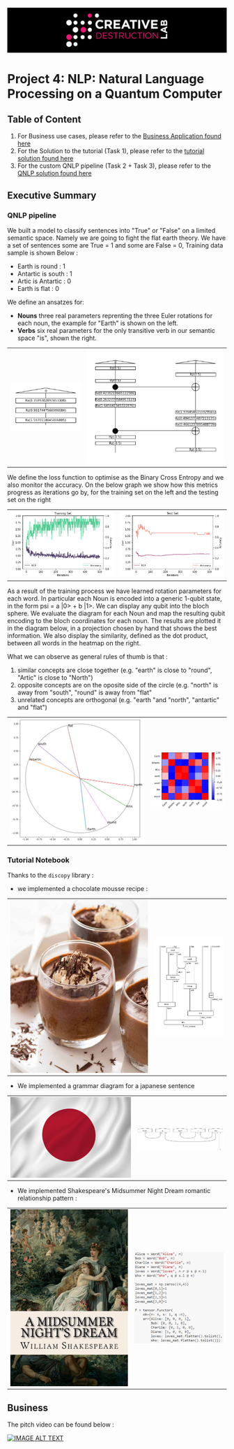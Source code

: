 ![CDL 2021 Cohort Project](../figures/CDL_logo.jpg)
# Project 4: NLP: Natural Language Processing on a Quantum Computer 

## Table of Content

1. For Business use cases, please refer to the [Business Application found here](./Business_Application.md)
2. For the Solution to the tutorial (Task 1), please refer to the [tutorial solution found here](./solutions_tutorial.md)
3. For the custom QNLP pipeline (Task 2 + Task 3), please refer to the [QNLP solution found here](./solutions_QNLP.md)

## Executive Summary

### QNLP pipeline

We built a model to classify sentences into "True" or "False" on a limited semantic space. Namely we are going to fight the flat earth theory. We have a set of sentences some are True = 1 and some are False = 0, Training data sample is shown Below :
- Earth is round :  1
- Antartic is south :  1
- Artic is Antartic :  0
- Earth is flat :  0

We define an ansatzes for:
* **Nouns** three real parameters reprenting the three Euler rotations for each noun, the example for "Earth" is shown on the left.
* **Verbs** six real parameters for the only transitive verb in our semantic space "is", shown the right. 

<center>
<table>
        <tr>
            <td><img src="imgs/21_earth.png"></td>
            <td><img src="imgs/32_is.png"></td>
        </tr>
</table>
</center>

We define the loss function to optimise as the Binary Cross Entropy and we also monitor the accuracy. On the below graph we show how this metrics progress as iterations go by, for the training set on the left and the testing set on the right

<center>
<table>
        <tr>
            <td><img src="imgs/51_train.png"></td>
            <td><img src="imgs/52_test.png"></td>
        </tr>
</table>
</center>

As a result of the training process we have learned rotation parameters for each word. In particular each Noun is encoded into a generic 1-qubit state, in the form psi = a |0> + b |1>. We can display any qubit into the bloch sphere. We evaluate the diagram for each Noun and map the resulting qubit encoding to the bloch coordinates for each noun. The results are plotted it in the diagram below, in a projection chosen by hand that shows the best information. We also display the similarity, defined as the dot product, between all words in the heatmap on the right.

What we can observe as general rules of thumb is that :
1. similar concepts are close together (e.g. "earth" is close to "round", "Artic" is close to "North")
2. opposite concepts are on the oposite side of the circle (e.g. "north" is away from "south", "round" is away from "flat"
3. unrelated concepts are orthogonal (e.g. "earth "and "north", "antartic" and "flat")

<center>
<table>
        <tr>
            <td><img src="imgs/60_word_circle.png"></td>
            <td><img src="imgs/70_matrix.png"></td>
        </tr>
</table>
</center>


### Tutorial Notebook

Thanks to the `discopy` library :

* we implemented a chocolate mousse recipe :

<center>
<table>
        <tr>
            <td><img src="imgs/chocmousse.jpg"></td>
            <td><img src="imgs/chocmousse_diagram.png"></td>
        </tr>
</table>
</center>

* We implemented a grammar diagram for a japanese sentence

<center>
<table>
        <tr>
            <td><img src="imgs/japan.png"></td>
            <td><img src="imgs/japanese.png"></td>
        </tr>
</table>
</center>

* We implemented Shakespeare's Midsummer Night Dream romantic relationship pattern :
<center>
<table>
        <tr>
            <td><img src="imgs/midsummer.png"></td>
            <td><img src="imgs/midsummer_code.png"></td>
        </tr>
</table>
</center>

## Business

The pitch video can be found below :

[![IMAGE ALT TEXT](http://img.youtube.com/vi/U1zbx987zgI/0.jpg)](http://www.youtube.com/watch?v=U1zbx987zgI "Video Title")

